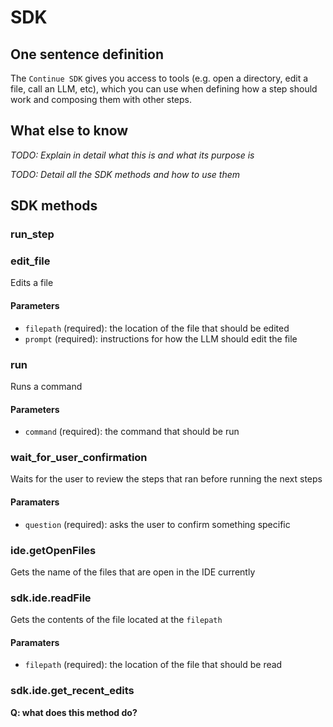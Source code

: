 # SDK

## One sentence definition

The `Continue SDK` gives you access to tools (e.g. open a directory, edit a file, call an LLM, etc), which you can use when defining how a step should work and composing them with other steps.

## What else to know

*TODO: Explain in detail what this is and what its purpose is*

*TODO: Detail all the SDK methods and how to use them*

## SDK methods

### run_step

### edit_file

Edits a file

#### Parameters

- `filepath` (required): the location of the file that should be edited
- `prompt` (required): instructions for how the LLM should edit the file

### run

Runs a command

#### Parameters

- `command` (required): the command that should be run

### wait_for_user_confirmation

Waits for the user to review the steps that ran before running the next steps

#### Paramaters

- `question` (required): asks the user to confirm something specific

### ide.getOpenFiles

Gets the name of the files that are open in the IDE currently

### sdk.ide.readFile

Gets the contents of the file located at the `filepath` 

#### Paramaters

- `filepath` (required): the location of the file that should be read

### sdk.ide.get_recent_edits

**Q: what does this method do?**
